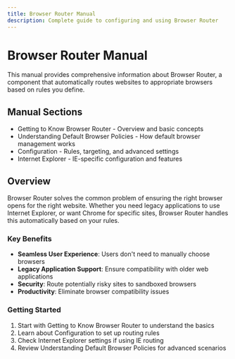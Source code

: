 ```yaml
---
title: Browser Router Manual
description: Complete guide to configuring and using Browser Router
---
```


# Browser Router Manual

This manual provides comprehensive information about Browser Router, a component that automatically routes websites to appropriate browsers based on rules you define.

## Manual Sections

- Getting to Know Browser Router - Overview and basic concepts
- Understanding Default Browser Policies - How default browser management works
- Configuration - Rules, targeting, and advanced settings
- Internet Explorer - IE-specific configuration and features

## Overview

Browser Router solves the common problem of ensuring the right browser opens for the right website. Whether you need legacy applications to use Internet Explorer, or want Chrome for specific sites, Browser Router handles this automatically based on your rules.

### Key Benefits

- **Seamless User Experience**: Users don't need to manually choose browsers
- **Legacy Application Support**: Ensure compatibility with older web applications
- **Security**: Route potentially risky sites to sandboxed browsers
- **Productivity**: Eliminate browser compatibility issues

### Getting Started

1. Start with Getting to Know Browser Router to understand the basics
2. Learn about Configuration to set up routing rules
3. Check Internet Explorer settings if using IE routing
4. Review Understanding Default Browser Policies for advanced scenarios
